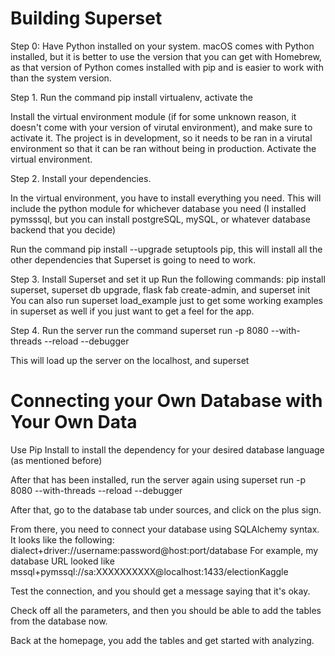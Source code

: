 # Building Superset

Step 0: Have Python installed on your system.
macOS comes with Python installed, but it is better to use the version that you can get with Homebrew,
as that version of Python comes installed with pip and is easier to work with than the system version.


Step 1. Run the command pip install virtualenv, activate the

Install the virtual environment module (if for some unknown reason, it doesn't come with your version of virutal environment),
and make sure to activate it. The project is in development, so it needs to be ran in a virutal environment so that it 
can be ran without being in production. Activate the virtual environment.

Step 2. Install your dependencies. 

In the virtual environment, you have to install everything you need. This will include the python module for whichever
database you need (I installed pymsssql, but you can install postgreSQL, mySQL, or whatever database backend that you decide)

Run the command pip install --upgrade setuptools pip, this will install all the other dependencies that Superset 
is going to need to work. 

Step 3. Install Superset and set it up
Run the following commands:
pip install superset, superset db upgrade, flask fab create-admin, and superset init
You can also run superset load_example just to get some working examples in superset as well if you just want to get a feel
for the app. 

Step 4. Run the server
run the command superset run -p 8080 --with-threads --reload --debugger

This will load up the server on the localhost, and superset


# Connecting your Own Database with Your Own Data

Use Pip Install to install the dependency for your desired database language (as mentioned before)

After that has been installed, run the server again using superset run -p 8080 --with-threads --reload --debugger

After that, go to the database tab under sources, and click on the plus sign. 

From there, you need to connect your database using SQLAlchemy syntax. It looks like the following: dialect+driver://username:password@host:port/database
For example, my database URL looked like mssql+pymssql://sa:XXXXXXXXXX@localhost:1433/electionKaggle

Test the connection, and you should get a message saying that it's okay.

Check off all the parameters, and then you should be able to add the tables from the database now.

Back at the homepage, you add the tables and get started with analyzing.
